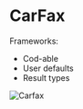 # CarFax
Frameworks:
* Cod-able
* User defaults 
* Result types


![Carfax](https://user-images.githubusercontent.com/55071531/127358383-707dc7a2-d669-4714-9805-ef6582c982dd.gif)
